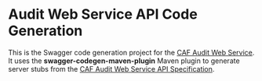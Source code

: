 # Audit Web Service API Code Generation

This is the Swagger code generation project for the [CAF Audit Web Service](https://github.com/CAFAudit/audit-service/tree/develop/caf-audit-service). It uses the **swagger-codegen-maven-plugin** Maven plugin to generate server stubs from the [CAF Audit Web Service API Specification](https://github.com/CAFAudit/audit-service/tree/develop/caf-audit-service-contract).

